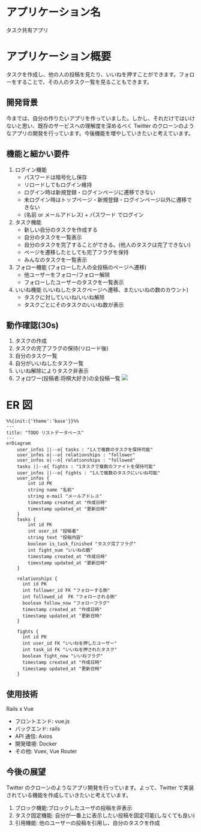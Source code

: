 # アプリケーション名

タスク共有アプリ

# アプリケーション概要

タスクを作成し、他の人の投稿を見たり、いいねを押すことができます。フォローをすることで、その人のタスク一覧を見ることもできます。

## 開発背景

今までは、自分の作りたいアプリを作っていました。しかし、それだけではいけないと思い、既存のサービスへの理解度を深めるべく Twitter のクローンのようなアプリの開発を行っています。今後機能を増やしていきたいと考えています。

## 機能と細かい要件

1. ログイン機能
   - パスワードは暗号化し保存
   - リロードしてもログイン維持
   - ログイン時は新規登録・ログインページに遷移できない
   - 未ログイン時はトップページ・新規登録・ログインページ以外に遷移できない
   - (名前 or メールアドレス) + パスワード でログイン
2. タスク機能
   - 新しい自分のタスクを作成する
   - 自分のタスクを一覧表示
   - 自分のタスクを完了することができる。(他人のタスクは完了できない)
   - ページを遷移したとしても完了フラグを保持
   - みんなのタスクを一覧表示
3. フォロー機能 (フォローした人の全投稿のページへ遷移)
   - 他ユーザーをフォロー/フォロー解除
   - フォローしたユーザーのタスクを一覧表示
4. いいね機能 (いいねしたタスクページへ遷移、またいいねの数のカウント)
   - タスクに対していいね/いいね解除
   - タスクごとにそのタスクのいいね数が表示

## 動作確認(30s)

1.  タスクの作成
2.  タスクの完了フラグの保持(リロード後)
3.  自分のタスク一覧
4.  自分がいいねしたタスク一覧
5.  いいね解除によりタスク非表示
6.  フォロワー(投稿者:将棋大好き)の全投稿一覧
    <img src="gif_for_readme/機能説明.gif" >

# ER 図

```mermaid
%%{init:{'theme':'base'}}%%
---
title: "TODO リストデータベース"
---
erDiagram
    user_infos ||--o{ tasks : "1人で複数のタスクを保持可能"
    user_infos o|--o{ relationships : "follower"
    user_infos o|--o{ relationships : "followed"
    tasks ||--o{ fights : "1タスクで複数のファイトを保持可能"
    user_infos ||--o{ fights : "1人で複数のタスクにいいね可能"
    user_infos {
        int id PK
        string name "名前"
        string e-mail "メールアドレス"
        timestamp created_at "作成日時"
        timestamp updated_at "更新日時"
    }
    tasks {
        int id PK
        int user_id "投稿者"
        string text "投稿内容"
        boolean is_task_finished "タスク完了フラグ"
        int fight_num "いいねの数"
        timestamp created_at "作成日時"
        timestamp updated_at "更新日時"
    }

    relationships {
      int id PK
      int follower_id FK "フォローする側"
      int followed_id  FK "フォローされる側"
      boolean follow_now "フォローフラグ"
      timestamp created_at "作成日時"
      timestamp updated_at "更新日時"
    }

    fights {
      int id PK
      int user_id FK "いいねを押したユーザー"
      int task_id FK "いいねを押されたタスク"
      boolean fight_now "いいねフラグ"
      timestamp created_at "作成日時"
      timestamp updated_at "更新日時"
    }
```

## 使用技術

Rails x Vue

- フロントエンド: vue.js
- バックエンド: rails
- API 通信: Axios
- 開発環境: Docker
- その他: Vuex, Vue Router

## 今後の展望

Twitter のクローンのようなアプリ開発を行っています。よって、Twitter で実装されている機能を作成していきたいと考えています。

1. ブロック機能:ブロックしたユーザの投稿を非表示
2. タスク固定機能: 自分が一番上に表示したい投稿を固定可能(しなくても良い)
3. 引用機能: 他のユーザーの投稿を引用し、自分のタスクを作成
